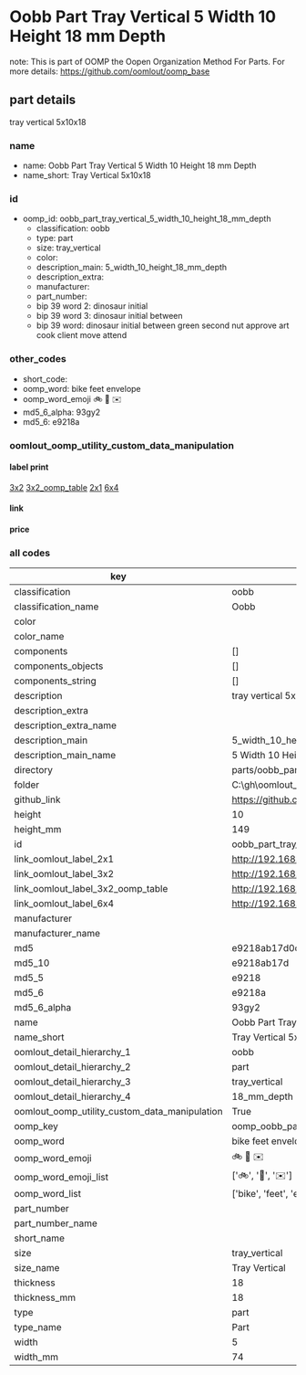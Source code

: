 # Oobb Part Tray Vertical 5 Width 10 Height 18 mm Depth  

note: This is part of OOMP the Oopen Organization Method For Parts. For more details: https://github.com/oomlout/oomp_base

##  part details
  



tray vertical 5x10x18



### name
* name: Oobb Part Tray Vertical 5 Width 10 Height 18 mm Depth
* name_short: Tray Vertical 5x10x18 
### id
* oomp_id: oobb_part_tray_vertical_5_width_10_height_18_mm_depth
  * classification: oobb
  * type: part
  * size: tray_vertical
  * color: 
  * description_main: 5_width_10_height_18_mm_depth
  * description_extra: 
  * manufacturer: 
  * part_number: 
  * bip 39 word 2: dinosaur initial
  * bip 39 word 3: dinosaur initial between
  * bip 39 word: dinosaur initial between green second nut approve art cook client move attend

### other_codes
* short_code: 
* oomp_word: bike feet envelope
* oomp_word_emoji :bike: :feet: :envelope:
* md5_6_alpha: 93gy2
* md5_6: e9218a






### oomlout_oomp_utility_custom_data_manipulation
#### label print
[3x2](http://192.168.1.245:1112/?label=oomp%2093gy2)
[3x2_oomp_table](http://192.168.1.108:1112/?label=oomp%2093gy2)
[2x1](http://192.168.1.242:1112/?label=oomp%2093gy2)
[6x4](http://192.168.1.55:1112/?label=oomp%2093gy2)    

#### link

                              

#### price







### all codes 
| key | value |  
| --- | --- |  
| classification | oobb |  
| classification_name | Oobb |  
| color |  |  
| color_name |  |  
| components | [] |  
| components_objects | [] |  
| components_string | [] |  
| description | tray vertical 5x10x18 |  
| description_extra |  |  
| description_extra_name |  |  
| description_main | 5_width_10_height_18_mm_depth |  
| description_main_name | 5 Width 10 Height 18 mm Depth |  
| directory | parts/oobb_part_tray_vertical_5_width_10_height_18_mm_depth |  
| folder | C:\gh\oomlout_oobb_version_4_generated_parts\parts\oobb_part_tray_vertical_5_width_10_height_18_mm_depth |  
| github_link | https://github.com/oomlout/oomlout_oomp_part_src/tree/main/parts/oobb_part_tray_vertical_5_width_10_height_18_mm_depth |  
| height | 10 |  
| height_mm | 149 |  
| id | oobb_part_tray_vertical_5_width_10_height_18_mm_depth |  
| link_oomlout_label_2x1 | http://192.168.1.242:1112/?label=oomp%2093gy2 |  
| link_oomlout_label_3x2 | http://192.168.1.245:1112/?label=oomp%2093gy2 |  
| link_oomlout_label_3x2_oomp_table | http://192.168.1.108:1112/?label=oomp%2093gy2 |  
| link_oomlout_label_6x4 | http://192.168.1.55:1112/?label=oomp%2093gy2 |  
| manufacturer |  |  
| manufacturer_name |  |  
| md5 | e9218ab17d0cc15a5ee136642b5cf9f3 |  
| md5_10 | e9218ab17d |  
| md5_5 | e9218 |  
| md5_6 | e9218a |  
| md5_6_alpha | 93gy2 |  
| name | Oobb Part Tray Vertical 5 Width 10 Height 18 mm Depth |  
| name_short | Tray Vertical 5x10x18  |  
| oomlout_detail_hierarchy_1 | oobb |  
| oomlout_detail_hierarchy_2 | part |  
| oomlout_detail_hierarchy_3 | tray_vertical |  
| oomlout_detail_hierarchy_4 | 18_mm_depth |  
| oomlout_oomp_utility_custom_data_manipulation | True |  
| oomp_key | oomp_oobb_part_tray_vertical_5_width_10_height_18_mm_depth |  
| oomp_word | bike feet envelope |  
| oomp_word_emoji | :bike: :feet: :envelope: |  
| oomp_word_emoji_list | [':bike:', ':feet:', ':envelope:'] |  
| oomp_word_list | ['bike', 'feet', 'envelope'] |  
| part_number |  |  
| part_number_name |  |  
| short_name |  |  
| size | tray_vertical |  
| size_name | Tray Vertical |  
| thickness | 18 |  
| thickness_mm | 18 |  
| type | part |  
| type_name | Part |  
| width | 5 |  
| width_mm | 74 |  
